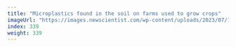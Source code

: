 ```yaml
---
title: "Microplastics found in the soil on farms used to grow crops"
imageUrl: "https://images.newscientist.com/wp-content/uploads/2023/07/11112443/SEI_163589417.jpg?width=788"
index: 339
weight: 339
---
```

